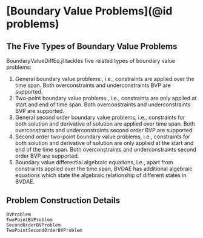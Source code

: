 # [Boundary Value Problems](@id problems)

## The Five Types of Boundary Value Problems

BoundaryValueDiffEq.jl tackles five related types of boundary value problems:

 1. General boundary value problems:, i.e., constraints are applied over the time span. Both overconstraints and underconstraints BVP are supported.
 2. Two-point boundary value problems:, i.e., constraints are only applied at start and end of time span. Both overconstraints and underconstraints BVP are supported.
 3. General second order boundary value problems, i.e., constraints for both solution and derivative of solution are applied over time span. Both overconstraints and underconstraints second order BVP are supported.
 4. Second order two-point boundary value problems, i.e., constraints for both solution and derivative of solution are only applied at the start and end of the time span. Both overconstraints and underconstraints second order BVP are supported.
 5. Boundary value differential algebraic equations, i.e., apart from constraints applied over the time span, BVDAE has additional algebraic equations which state the algebraic relationship of different states in BVDAE.

## Problem Construction Details

```@docs
BVProblem
TwoPointBVProblem
SecondOrderBVProblem
TwoPointSecondOrderBVProblem
```
